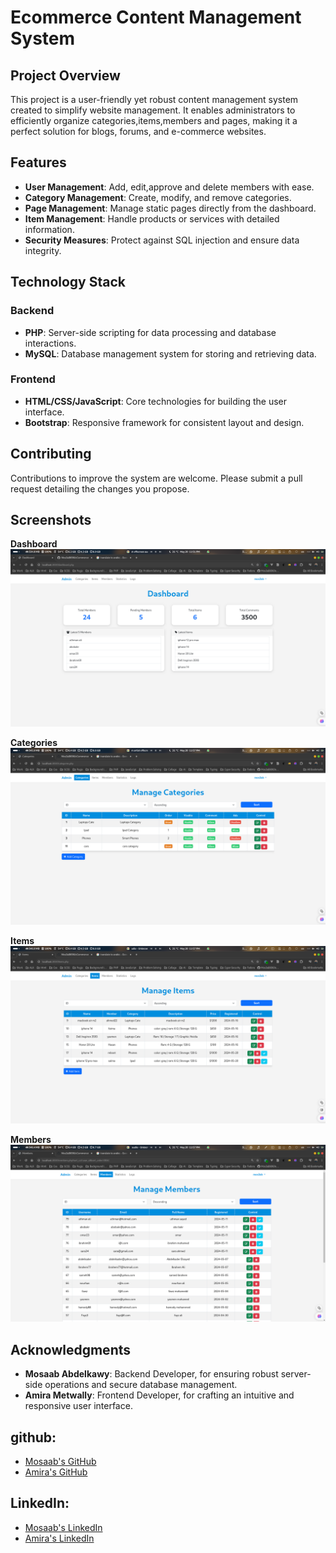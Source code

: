# Ecommerce Content Management System

## Project Overview

This project is a user-friendly yet robust content management system created to simplify website management. It enables administrators to efficiently organize categories,items,members and pages, making it a perfect solution for blogs, forums, and e-commerce websites.

## Features

- **User Management**: Add, edit,approve and delete members with ease.
- **Category Management**: Create, modify, and remove categories.
- **Page Management**: Manage static pages directly from the dashboard.
- **Item Management**: Handle products or services with detailed information.
- **Security Measures**: Protect against SQL injection and ensure data integrity.

## Technology Stack

### Backend

- **PHP**: Server-side scripting for data processing and database interactions.
- **MySQL**: Database management system for storing and retrieving data.

### Frontend

- **HTML/CSS/JavaScript**: Core technologies for building the user interface.
- **Bootstrap**: Responsive framework for consistent layout and design.

## Contributing

Contributions to improve the system are welcome. Please submit a pull request detailing the changes you propose.

## Screenshots

**Dashboard**
![dashboard](https://github.com/Mos3aB696/eCommerce/blob/main/docs/dashborad.png)

**Categories**
![dashboard](https://github.com/Mos3aB696/eCommerce/blob/main/docs/categories.png)

**Items**
![dashboard](https://github.com/Mos3aB696/eCommerce/blob/main/docs/items.png)

**Members**
![dashboard](https://github.com/Mos3aB696/eCommerce/blob/main/docs/members.png)

## Acknowledgments

- **Mosaab Abdelkawy**: Backend Developer, for ensuring robust server-side operations and secure database management.
- **Amira Metwally**: Frontend Developer, for crafting an intuitive and responsive user interface.

## github:

- [Mosaab's GitHub](https://github.com/Mos3aB696)
- [Amira's GitHub](https://github.com/Amirametwally)

## LinkedIn:

- [Mosaab's LinkedIn](https://www.linkedin.com/in/mosaab-abdelkawy-4a4021241/)
- [Amira's LinkedIn](https://www.linkedin.com/in/amira-metwally-16b3731b4)
